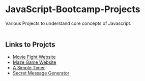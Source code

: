 # JavaScript-Bootcamp-Projects

Various Projects to understand core concepts of Javascript.
<br/><br/>
## Links to Projcts

- [Movie Fight Website](https://hastisutaria.github.io/Javascript-Bootcamp-projects/movie/index.html)
- [Maze Game Website](https://hastisutaria.github.io/JavaScript-Bootcamp-Projects/maze/index.html)
- [A Simple Timer](https://hastisutaria.github.io/JavaScript-Bootcamp-Projects/timer/index.html)
- [Secret Message Generator](https://hastisutaria.github.io/JavaScript-Bootcamp-Projects/secretMsg/index.html)
